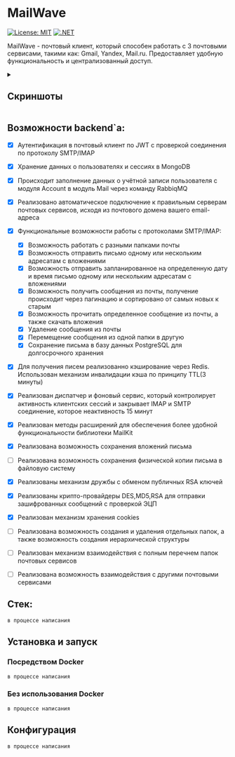 # MailWave
[![License: MIT](https://img.shields.io/badge/License-MIT-yellow.svg)](https://opensource.org/licenses/MIT)
[![.NET](https://img.shields.io/badge/.NET-9.0-blue.svg)](https://dotnet.microsoft.com/)

MailWave - почтовый клиент, который способен работать с 3 почтовыми сервисами, такими как: Gmail, Yandex, Mail.ru. Предоставляет удобную функциональность и централизованный доступ.

<details><summary><h2>Скриншоты</h2></summary>
Будут добавлены, когда будет готова фронтенд часть платформы
</details>

## Возможности backend`а:
- [x] Аутентификация в почтовый клиент по JWT с проверкой соединения по протоколу SMTP/IMAP
- [x] Хранение данных о пользователях и сессиях в MongoDB
- [x] Происходит заполнение данных о учётной записи пользователя с модуля Account в модуль Mail через команду RabbiqMQ 
- [x] Реализовано автоматическое подключение к правильным серверам почтовых сервисов, исходя из почтового домена вашего email-адреса  
- [x] Функциональные возможности работы с протоколами SMTP/IMAP:
  - [x] Возможность работать с разными папками почты 
  - [x] Возможность отправить письмо одному или нескольким адресатам с вложениями
  - [x] Возможность отправить запланированное на определенную дату и время письмо одному или нескольким адресатам с вложениями
  - [x] Возможность получить сообщения из почты, получение происходит через пагинацию и сортировано от самых новых к старым
  - [x] Возможность прочитать определенное сообщение из почты, а также скачать вложения
  - [x] Удаление сообщения из почты
  - [x] Перемещение сообщения из одной папки в другую
  - [x] Сохранение письма в базу данных PostgreSQL для долгосрочного хранения
- [x] Для получения писем реализованно кэширование через Redis. Использован механизм инвалидации кэша по принципу TTL(3 минуты) 
- [x] Реализован диспатчер и фоновый сервис, который контролирует активность клиентских сессий и закрывает IMAP и SMTP соединение, которое неактивность 15 минут
- [x] Реализован методы расширений для обеспечения более удобной функциональности библиотеки MailKit
- [x] Реализована возможность сохранения вложений письма
- [ ] Реализована возможность сохранения физической копии письма в файловую систему
- [x] Реализованы механизм дружбы с обменом публичных RSA ключей
- [x] Реализованы крипто-провайдеры DES,MD5,RSA для отправки зашифрованных сообщений с проверкой ЭЦП
- [x] Реализован механизм хранения cookies
- [ ] Реализована возможность создания и удаления отдельных папок, а также возможность создания иерархической структуры
- [ ] Реализован механизм взаимодействия с полным перечнем папок почтовых сервисов
- [ ] Реализована возможность взаимодействия с другими почтовыми сервисами




## Стек:
`в процессе написания`

## Установка и запуск

### Посредством Docker

`в процессе написания`

### Без использования Docker

`в процессе написания`

## Конфигурация

`в процессе написания`
